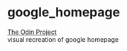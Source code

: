 # google_homepage


<a href="http://www.theodinproject.com/web-development-101/html-css?ref=lnav">The Odin Project</a><br>
visual recreation of google homepage
